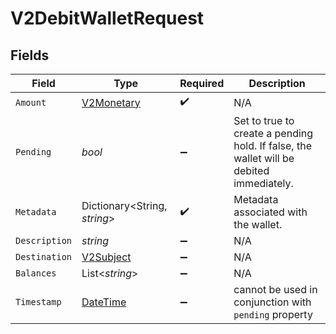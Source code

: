 # V2DebitWalletRequest


## Fields

| Field                                                                                   | Type                                                                                    | Required                                                                                | Description                                                                             |
| --------------------------------------------------------------------------------------- | --------------------------------------------------------------------------------------- | --------------------------------------------------------------------------------------- | --------------------------------------------------------------------------------------- |
| `Amount`                                                                                | [V2Monetary](../../Models/Components/V2Monetary.md)                                     | :heavy_check_mark:                                                                      | N/A                                                                                     |
| `Pending`                                                                               | *bool*                                                                                  | :heavy_minus_sign:                                                                      | Set to true to create a pending hold. If false, the wallet will be debited immediately. |
| `Metadata`                                                                              | Dictionary<String, *string*>                                                            | :heavy_check_mark:                                                                      | Metadata associated with the wallet.                                                    |
| `Description`                                                                           | *string*                                                                                | :heavy_minus_sign:                                                                      | N/A                                                                                     |
| `Destination`                                                                           | [V2Subject](../../Models/Components/V2Subject.md)                                       | :heavy_minus_sign:                                                                      | N/A                                                                                     |
| `Balances`                                                                              | List<*string*>                                                                          | :heavy_minus_sign:                                                                      | N/A                                                                                     |
| `Timestamp`                                                                             | [DateTime](https://learn.microsoft.com/en-us/dotnet/api/system.datetime?view=net-5.0)   | :heavy_minus_sign:                                                                      | cannot be used in conjunction with `pending` property                                   |